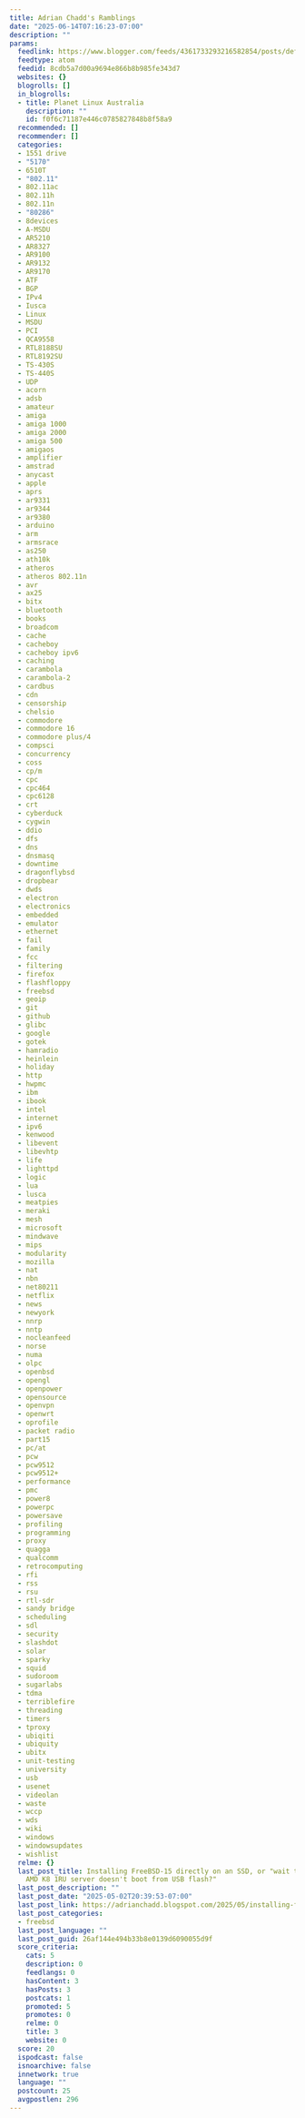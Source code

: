 ```yaml
---
title: Adrian Chadd's Ramblings
date: "2025-06-14T07:16:23-07:00"
description: ""
params:
  feedlink: https://www.blogger.com/feeds/4361733293216582854/posts/default
  feedtype: atom
  feedid: 8cdb5a7d00a9694e866b8b985fe343d7
  websites: {}
  blogrolls: []
  in_blogrolls:
  - title: Planet Linux Australia
    description: ""
    id: f0f6c71187e446c0785827848b8f58a9
  recommended: []
  recommender: []
  categories:
  - 1551 drive
  - "5170"
  - 6510T
  - "802.11"
  - 802.11ac
  - 802.11h
  - 802.11n
  - "80286"
  - 8devices
  - A-MSDU
  - AR5210
  - AR8327
  - AR9100
  - AR9132
  - AR9170
  - ATF
  - BGP
  - IPv4
  - Iusca
  - Linux
  - MSDU
  - PCI
  - QCA9558
  - RTL8188SU
  - RTL8192SU
  - TS-430S
  - TS-440S
  - UDP
  - acorn
  - adsb
  - amateur
  - amiga
  - amiga 1000
  - amiga 2000
  - amiga 500
  - amigaos
  - amplifier
  - amstrad
  - anycast
  - apple
  - aprs
  - ar9331
  - ar9344
  - ar9380
  - arduino
  - arm
  - armsrace
  - as250
  - ath10k
  - atheros
  - atheros 802.11n
  - avr
  - ax25
  - bitx
  - bluetooth
  - books
  - broadcom
  - cache
  - cacheboy
  - cacheboy ipv6
  - caching
  - carambola
  - carambola-2
  - cardbus
  - cdn
  - censorship
  - chelsio
  - commodore
  - commodore 16
  - commodore plus/4
  - compsci
  - concurrency
  - coss
  - cp/m
  - cpc
  - cpc464
  - cpc6128
  - crt
  - cyberduck
  - cygwin
  - ddio
  - dfs
  - dns
  - dnsmasq
  - downtime
  - dragonflybsd
  - dropbear
  - dwds
  - electron
  - electronics
  - embedded
  - emulator
  - ethernet
  - fail
  - family
  - fcc
  - filtering
  - firefox
  - flashfloppy
  - freebsd
  - geoip
  - git
  - github
  - glibc
  - google
  - gotek
  - hamradio
  - heinlein
  - holiday
  - http
  - hwpmc
  - ibm
  - ibook
  - intel
  - internet
  - ipv6
  - kenwood
  - libevent
  - libevhtp
  - life
  - lighttpd
  - logic
  - lua
  - lusca
  - meatpies
  - meraki
  - mesh
  - microsoft
  - mindwave
  - mips
  - modularity
  - mozilla
  - nat
  - nbn
  - net80211
  - netflix
  - news
  - newyork
  - nnrp
  - nntp
  - nocleanfeed
  - norse
  - numa
  - olpc
  - openbsd
  - opengl
  - openpower
  - opensource
  - openvpn
  - openwrt
  - oprofile
  - packet radio
  - part15
  - pc/at
  - pcw
  - pcw9512
  - pcw9512+
  - performance
  - pmc
  - power8
  - powerpc
  - powersave
  - profiling
  - programming
  - proxy
  - quagga
  - qualcomm
  - retrocomputing
  - rfi
  - rss
  - rsu
  - rtl-sdr
  - sandy bridge
  - scheduling
  - sdl
  - security
  - slashdot
  - solar
  - sparky
  - squid
  - sudoroom
  - sugarlabs
  - tdma
  - terriblefire
  - threading
  - timers
  - tproxy
  - ubiqiti
  - ubiquity
  - ubitx
  - unit-testing
  - university
  - usb
  - usenet
  - videolan
  - waste
  - wccp
  - wds
  - wiki
  - windows
  - windowsupdates
  - wishlist
  relme: {}
  last_post_title: Installing FreeBSD-15 directly on an SSD, or "wait this 2007 era
    AMD K8 1RU server doesn't boot from USB flash?"
  last_post_description: ""
  last_post_date: "2025-05-02T20:39:53-07:00"
  last_post_link: https://adrianchadd.blogspot.com/2025/05/installing-freebsd-15-directly-on-ssd.html
  last_post_categories:
  - freebsd
  last_post_language: ""
  last_post_guid: 26af144e494b33b8e0139d6090055d9f
  score_criteria:
    cats: 5
    description: 0
    feedlangs: 0
    hasContent: 3
    hasPosts: 3
    postcats: 1
    promoted: 5
    promotes: 0
    relme: 0
    title: 3
    website: 0
  score: 20
  ispodcast: false
  isnoarchive: false
  innetwork: true
  language: ""
  postcount: 25
  avgpostlen: 296
---
```

